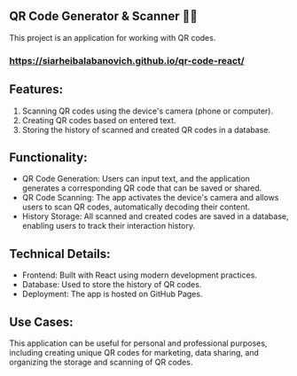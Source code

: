 ## QR Code Generator & Scanner 🔳📱
This project is an application for working with QR codes.
### https://siarheibalabanovich.github.io/qr-code-react/

## Features:
1. Scanning QR codes using the device's camera (phone or computer).
2. Creating QR codes based on entered text.
3. Storing the history of scanned and created QR codes in a database.
   
## Functionality:
* QR Code Generation: Users can input text, and the application generates a corresponding QR code that can be saved or shared.
* QR Code Scanning: The app activates the device's camera and allows users to scan QR codes, automatically decoding their content.
* History Storage: All scanned and created codes are saved in a database, enabling users to track their interaction history.

## Technical Details:
* Frontend: Built with React using modern development practices.
* Database: Used to store the history of QR codes.
* Deployment: The app is hosted on GitHub Pages.

## Use Cases:
This application can be useful for personal and professional purposes, including creating unique QR codes for marketing, data sharing, and organizing the storage and scanning of QR codes.

